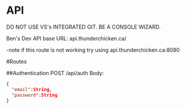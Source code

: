 # API

DO NOT USE VS's INTEGRATED GIT. BE A CONSOLE WIZARD.

Ben's Dev API base URL:
api.thunderchicken.ca/

-note if this route is not working try using api.thunderchicken.ca:8080

#Routes

##Authentication
POST /api/auth
Body: <br>
````json
{ 
  "email":String,
  "password":String
}
````
